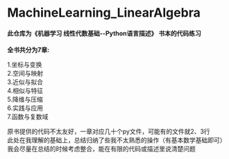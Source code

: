 # MachineLearning_LinearAlgebra
#### 此仓库为《机器学习 线性代数基础--Python语言描述》 书本的代码练习  
**全书共分为7章:**  
  
1.坐标与变换   
2.空间与映射  
3.近似与拟合  
4.相似与特征  
5.降维与压缩  
6.实践与应用  
7.函数与复数域  
  
原书提供的代码不太友好，一章对应几十个py文件，可能有的文件就2、3行  
此处在我理解的基础上，总结归纳了些我不太熟悉的操作（有基本数学基础即可）我会尽量在总结的时候考虑整合，能在有限的代码或描述里说清楚问题  
